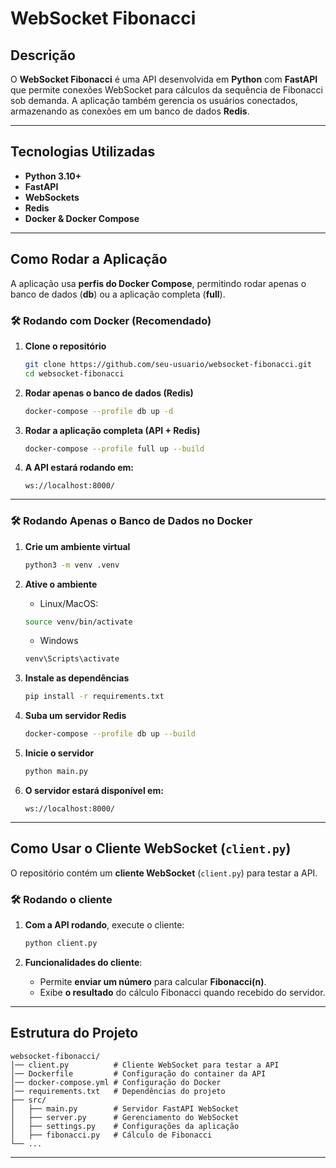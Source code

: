 ﻿# WebSocket Fibonacci

## Descrição

O **WebSocket Fibonacci** é uma API desenvolvida em **Python** com **FastAPI** que permite conexões WebSocket para cálculos da sequência de Fibonacci sob demanda.
A aplicação também gerencia os usuários conectados, armazenando as conexões em um banco de dados **Redis**.

---

## Tecnologias Utilizadas

- **Python 3.10+**
- **FastAPI**
- **WebSockets**
- **Redis**
- **Docker & Docker Compose**

---

## Como Rodar a Aplicação

A aplicação usa **perfis do Docker Compose**, permitindo rodar apenas o banco de dados (**db**) ou a aplicação completa (**full**).

### 🛠️ Rodando com Docker (Recomendado)

1. **Clone o repositório**

   ```sh
   git clone https://github.com/seu-usuario/websocket-fibonacci.git
   cd websocket-fibonacci
   ```

2. **Rodar apenas o banco de dados (Redis)**

   ```sh
   docker-compose --profile db up -d
   ```

3. **Rodar a aplicação completa (API + Redis)**

   ```sh
   docker-compose --profile full up --build
   ```

4. **A API estará rodando em:**
   ```
   ws://localhost:8000/
   ```

---

### 🛠️ Rodando Apenas o Banco de Dados no Docker

1. **Crie um ambiente virtual**

   ```sh
   python3 -m venv .venv
   ```

2. **Ative o ambiente**

   - Linux/MacOS:

   ```sh
   source venv/bin/activate
   ```

   - Windows

   ```sh
   venv\Scripts\activate
   ```

3. **Instale as dependências**

   ```sh
   pip install -r requirements.txt
   ```

4. **Suba um servidor Redis**

   ```sh
   docker-compose --profile db up --build
   ```

5. **Inicie o servidor**

   ```sh
   python main.py
   ```

6. **O servidor estará disponível em:**
   ```
   ws://localhost:8000/
   ```

---

## Como Usar o Cliente WebSocket (`client.py`)

O repositório contém um **cliente WebSocket** (`client.py`) para testar a API.

### 🛠️ Rodando o cliente

1. **Com a API rodando**, execute o cliente:

   ```sh
   python client.py
   ```

2. **Funcionalidades do cliente**:
   - Permite **enviar um número** para calcular **Fibonacci(n)**.
   - Exibe **o resultado** do cálculo Fibonacci quando recebido do servidor.

---

## Estrutura do Projeto

```
websocket-fibonacci/
│── client.py          # Cliente WebSocket para testar a API
│── Dockerfile         # Configuração do container da API
│── docker-compose.yml # Configuração do Docker
│── requirements.txt   # Dependências do projeto
├── src/
│   ├── main.py        # Servidor FastAPI WebSocket
│   ├── server.py      # Gerenciamento do WebSocket
│   ├── settings.py    # Configurações da aplicação
│   ├── fibonacci.py   # Cálculo de Fibonacci
└── ...
```

---
